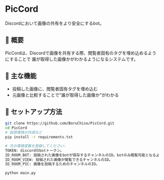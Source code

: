 # PicCord

Discordにおいて画像の共有をより安全にするbot。

## 🔧 概要

PicCordは、Discordで画像を共有する際、閲覧者固有のタグを埋め込めるようにすることで
誰が取得した画像かがわかるようになるシステムです。

## 🧩 主な機能

- 投稿した画像に、閲覧者固有タグを埋め込む
- 元画像と比較することで"誰が取得した画像か"がわかる

## 🚀 セットアップ方法

```bash
git clone https://github.com/BoruChiso/PicCord.git
cd PicCord
# 仮想環境の作成など
pip install -r requirements.txt

# 次の環境変数を登録してください:
TOKEN: discordのbotトークン。
ID_ROOM_BOT: 投稿された画像をbotが保存するチャンネルのID。botのみ閲覧可能となるよう権限を設定してください。
ID_ROOM_VIEW: 投稿された画像が閲覧できるチャンネルのID。
ID_ROOM_PIC: 画像を投稿するためのチャンネルのID。

python main.py
```

